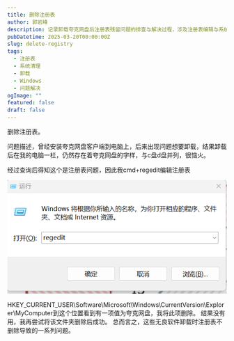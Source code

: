 ```yaml
---
title: 删除注册表
author: 郭岩峰
description: 记录卸载夸克网盘后注册表残留问题的排查与解决过程，涉及注册表编辑与系统清理。
pubDatetime: 2025-03-20T00:00:00Z
slug: delete-registry
tags:
  - 注册表
  - 系统清理
  - 卸载
  - Windows
  - 问题解决
ogImage: ""
featured: false
draft: false
---
```


删除注册表。

问题描述，曾经安装夸克网盘客户端到电脑上，后来出现问题想要卸载，结果卸载后在我的电脑一栏，仍然存在着夸克网盘的字样，与c盘d盘并列，很恼火。

经过查询后得知这个是注册表问题，因此我cmd+regedit编辑注册表

![image-20250320140356895](../../../assets/images/image-20250320140356895.png)

HKEY_CURRENT_USER\Software\Microsoft\Windows\CurrentVersion\Explorer\MyComputer到这个位置看到有一项值为夸克网盘，我将此项删除。
结果没有用，我再尝试将该文件夹删除后成功。
总而言之，这些无良软件卸载时注册表不删除导致的一系列问题。